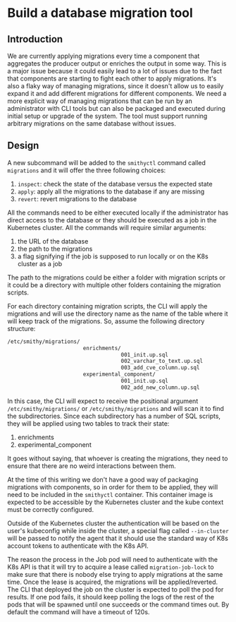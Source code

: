 # Build a database migration tool

## Introduction

We are currently applying migrations every time a component that aggregates the
producer output or enriches the output in some way. This is a major issue
because it could easily lead to a lot of issues due to the fact that components
are starting to fight each other to apply migrations. It's
also a flaky way of managing migrations, since it doesn't allow us to easily
expand it and add different migrations for different components. We need a more
explicit way of managing migrations that can be run by an administrator with CLI
tools but can also be packaged and executed during initial setup or upgrade of
the system. The tool must support running arbitrary migrations on the
same database without issues.

## Design

A new subcommand will be added to the `smithyctl` command called `migrations`
and it will offer the three following choices:

1. `inspect`: check the state of the database versus the expected state
2. `apply`: apply all the migrations to the database if any are missing
3. `revert`: revert migrations to the database

All the commands need to be either executed locally if the administrator has
direct access to the database or they should be executed as a job in the
Kubernetes cluster. All the commands will require similar arguments:

1. the URL of the database
2. the path to the migrations
3. a flag signifying if the job is supposed to run locally or on the K8s
   cluster as a job

The path to the migrations could be either a folder with migration scripts or it
could be a directory with multiple other folders containing the migration
scripts.

For each directory containing migration scripts, the CLI will apply the
migrations and will use the directory name as the name of the table where it
will keep track of the migrations. So, assume the following directory structure:

```bash
/etc/smithy/migrations/
                        enrichments/
                                    001_init.up.sql
                                    002_varchar_to_text.up.sql
                                    003_add_cve_column.up.sql
                        experimental_component/
                                    001_init.up.sql
                                    002_add_new_column.up.sql
```

In this case, the CLI will expect to receive the positional argument
`/etc/smithy/migrations/` or `/etc/smithy/migrations` and will scan it to find
the subdirectories. Since each subdirectory has a number of SQL scripts, they
will be applied using two tables to track their state:

1. enrichments
2. experimental\_component

It goes without saying, that whoever is creating the migrations, they need to
ensure that there are no weird interactions between them.

At the time of this writing we don't have a good way of packaging migrations
with components, so in order for them to be applied, they will need to be
included in the `smithyctl` container. This container image is expected to be
accessible by the Kubernetes cluster and the kube context must be correctly
configured.

Outside of the Kubernetes cluster the authentication will be based on the user's
kubeconfig while inside the cluster, a special flag called `--in-cluster` will
be passed to notify the agent that it should use the standard way of K8s account
tokens to authenticate with the K8s API.

The reason the process in the Job pod will need to authenticate with the K8s API
is that it will try to acquire a lease called `migration-job-lock` to make sure
that there is nobody else trying to apply migrations at the same time. Once the
lease is acquired, the migrations will be applied/reverted. The CLI that
deployed the job on the cluster is expected to poll the pod for results. If one
pod fails, it should keep polling the logs of the rest of the pods that will be
spawned until one succeeds or the command times out. By default the command will
have a timeout of 120s.
